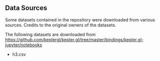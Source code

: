 ## Data Sources

Some datasets contained in the repository were downloaded from various sources. Credits to the original owners of the datasets.

The following datasets are downloaded from https://github.com/keplergl/kepler.gl/tree/master/bindings/kepler.gl-jupyter/notebooks

-   h3.csv
